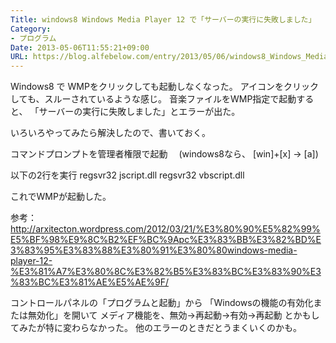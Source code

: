 ```yaml
---
Title: windows8 Windows Media Player 12 で「サーバーの実行に失敗しました」
Category:
- プログラム
Date: 2013-05-06T11:55:21+09:00
URL: https://blog.alfebelow.com/entry/2013/05/06/windows8_Windows_Media_Player_12_%E3%81%A7%E3%80%8C%E3%82%B5%E3%83%BC%E3%83%90%E3%83%BC%E3%81%AE%E5%AE%9F%E8%A1%8C%E3%81%AB%E5%A4%B1%E6%95%97%E3%81%97%E3%81%BE%E3%81%97%E3%81%9F%E3%80%8D
---
```





Windows8 で WMPをクリックしても起動しなくなった。
アイコンをクリックしても、スルーされているような感じ。
音楽ファイルをWMP指定で起動すると、
「サーバーの実行に失敗しました」とエラーが出た。

いろいろやってみたら解決したので、書いておく。

コマンドプロンプトを管理者権限で起動 
　(windows8なら、 [win]+[x] -> [a])

以下の2行を実行
regsvr32 jscript.dll
regsvr32 vbscript.dll

これでWMPが起動した。

参考：http://arxitecton.wordpress.com/2012/03/21/%E3%80%90%E5%82%99%E5%BF%98%E9%8C%B2%EF%BC%9Apc%E3%83%BB%E3%82%BD%E3%83%95%E3%83%88%E3%80%91%E3%80%80windows-media-player-12-%E3%81%A7%E3%80%8C%E3%82%B5%E3%83%BC%E3%83%90%E3%83%BC%E3%81%AE%E5%AE%9F/

コントロールパネルの「プログラムと起動」から
「Windowsの機能の有効化または無効化」を開いて
メディア機能を、無効→再起動→有効→再起動 とかもしてみたが特に変わらなかった。
他のエラーのときだとうまくいくのかも。
